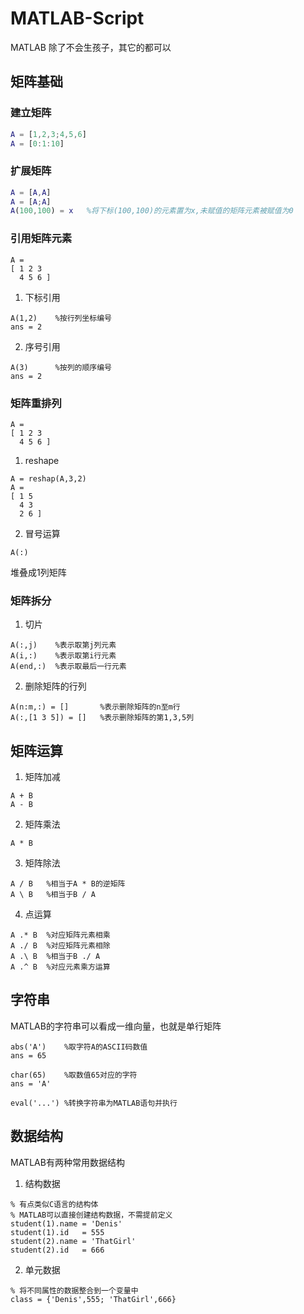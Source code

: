 # MATLAB-Script
MATLAB 除了不会生孩子，其它的都可以  

## 矩阵基础  
### 建立矩阵  
```MATLAB
A = [1,2,3;4,5,6]  
A = [0:1:10]
```
### 扩展矩阵  
```MATLAB
A = [A,A]
A = [A;A]
A(100,100) = x   %将下标(100,100)的元素置为x,未赋值的矩阵元素被赋值为0  
```
### 引用矩阵元素  
```
A =   
[ 1 2 3  
  4 5 6 ]  
```  
1. 下标引用  
```
A(1,2)    %按行列坐标编号
ans = 2
```
2. 序号引用  
```
A(3)      %按列的顺序编号
ans = 2
```
### 矩阵重排列  
```
A =   
[ 1 2 3  
  4 5 6 ]
```
1. reshape  
```
A = reshap(A,3,2)
A = 
[ 1 5
  4 3
  2 6 ]
```  
2. 冒号运算  
```
A(:)
```
堆叠成1列矩阵  
### 矩阵拆分  
1. 切片  
```
A(:,j)    %表示取第j列元素
A(i,:)    %表示取第i行元素
A(end,:)  %表示取最后一行元素
```
2. 删除矩阵的行列  
```
A(n:m,:) = []       %表示删除矩阵的n至m行
A(:,[1 3 5]) = []   %表示删除矩阵的第1,3,5列  
```

## 矩阵运算
1. 矩阵加减
```
A + B
A - B
```
2. 矩阵乘法
```
A * B
```
3. 矩阵除法
```
A / B   %相当于A * B的逆矩阵
A \ B   %相当于B / A
```
4. 点运算
```
A .* B  %对应矩阵元素相乘
A ./ B  %对应矩阵元素相除
A .\ B  %相当于B ./ A
A .^ B  %对应元素乘方运算
```

## 字符串
MATLAB的字符串可以看成一维向量，也就是单行矩阵  
```
abs('A')    %取字符A的ASCII码数值
ans = 65

char(65)    %取数值65对应的字符
ans = 'A'

eval('...') %转换字符串为MATLAB语句并执行
```
## 数据结构
MATLAB有两种常用数据结构  
1. 结构数据
```
% 有点类似C语言的结构体
% MATLAB可以直接创建结构数据，不需提前定义
student(1).name = 'Denis'
student(1).id   = 555
student(2).name = 'ThatGirl'
student(2).id   = 666
```
2. 单元数据
```
% 将不同属性的数据整合到一个变量中
class = {'Denis',555; 'ThatGirl',666}
```
